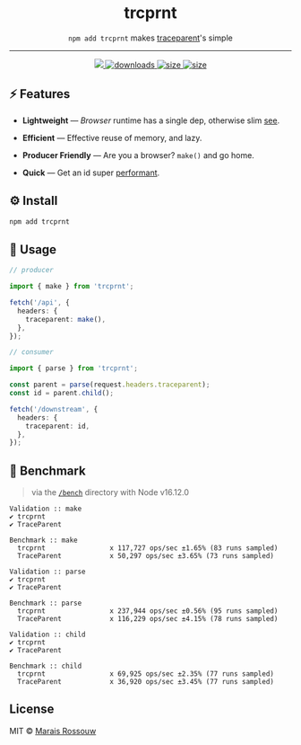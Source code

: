 <div align="center">
    <h1>trcprnt</h1>
	<p><code>npm add trcprnt</code> makes <a href="https://www.w3.org/TR/trace-context/#traceparent-header">traceparent</a>'s simple</p>
	<hr />
	<div>
		<a href="https://github.com/maraisr/trcprnt/actions/workflows/ci.yml">
			<img src="https://github.com/maraisr/trcprnt/actions/workflows/ci.yml/badge.svg"/>
		</a>
		<a href="https://npm-stat.com/charts.html?package=trcprnt">
			<img src="https://badgen.net/npm/dm/trcprnt?labelColor=black&color=black" alt="downloads"/>
		</a>
		<a href="https://packagephobia.com/result?p=trcprnt">
			<img src="https://badgen.net/packagephobia/install/trcprnt?labelColor=black&color=black" alt="size"/>
		</a>
		<a href="https://bundlephobia.com/result?p=trcprnt">
			<img src="https://badgen.net/bundlephobia/minzip/trcprnt?labelColor=black&color=black" alt="size"/>
		</a>
	</div>
</div>

## ⚡ Features

- **Lightweight** — _Browser_ runtime has a single dep, otherwise slim [see](https://npm.anvaka.com/#/view/2d/trcprnt).

- **Efficient** — Effective reuse of memory, and lazy.

- **Producer Friendly** — Are you a browser? `make()` and go home.

- **Quick** — Get an id super [performant](#-benchmark).

## ⚙️ Install

```sh
npm add trcprnt
```

## 🚀 Usage

```ts
// producer

import { make } from 'trcprnt';

fetch('/api', {
  headers: {
    traceparent: make(),
  },
});

// consumer

import { parse } from 'trcprnt';

const parent = parse(request.headers.traceparent);
const id = parent.child();

fetch('/downstream', {
  headers: {
    traceparent: id,
  },
});
```

## 💨 Benchmark

> via the [`/bench`](/bench) directory with Node v16.12.0

```
Validation :: make
✔ trcprnt
✔ TraceParent

Benchmark :: make
  trcprnt                x 117,727 ops/sec ±1.65% (83 runs sampled)
  TraceParent            x 50,297 ops/sec ±3.65% (73 runs sampled)

Validation :: parse
✔ trcprnt
✔ TraceParent

Benchmark :: parse
  trcprnt                x 237,944 ops/sec ±0.56% (95 runs sampled)
  TraceParent            x 116,229 ops/sec ±4.15% (78 runs sampled)

Validation :: child
✔ trcprnt
✔ TraceParent

Benchmark :: child
  trcprnt                x 69,925 ops/sec ±2.35% (77 runs sampled)
  TraceParent            x 36,920 ops/sec ±3.45% (77 runs sampled)
```

## License

MIT © [Marais Rossouw](https://marais.io)
